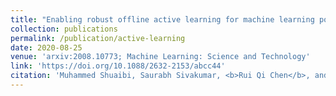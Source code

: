 ```yaml
---
title: "Enabling robust offline active learning for machine learning potentials using simple physics-based priors"
collection: publications
permalink: /publication/active-learning
date: 2020-08-25
venue: 'arxiv:2008.10773; Machine Learning: Science and Technology'
link: 'https://doi.org/10.1088/2632-2153/abcc44'
citation: 'Muhammed Shuaibi, Saurabh Sivakumar, <b>Rui Qi Chen</b>, and Zachary W. Ulissi. Enabling robust offline active learning for machine learning potentials using simple physics-based priors. <i>MLST 2020</i>'
---
```

